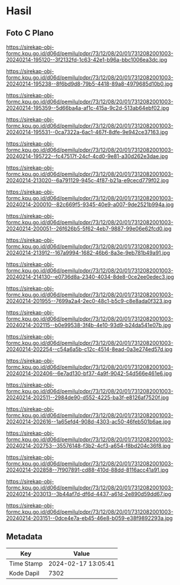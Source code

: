 # Hasil

## Foto C Plano

https://sirekap-obj-formc.kpu.go.id/d06d/pemilu/pdpr/73/12/08/20/01/7312082001003-20240214-195120--3f2132fd-1c63-42e1-b96a-bbc1006ea3dc.jpg

https://sirekap-obj-formc.kpu.go.id/d06d/pemilu/pdpr/73/12/08/20/01/7312082001003-20240214-195238--8f6bd9d8-79b5-4418-89a8-4979685d10b0.jpg

https://sirekap-obj-formc.kpu.go.id/d06d/pemilu/pdpr/73/12/08/20/01/7312082001003-20240214-195359--5d66ba4a-af1c-415a-9c2d-513ab64ebf02.jpg

https://sirekap-obj-formc.kpu.go.id/d06d/pemilu/pdpr/73/12/08/20/01/7312082001003-20240214-195531--0ca7322a-6ac1-467f-8dfe-9e942ce37163.jpg

https://sirekap-obj-formc.kpu.go.id/d06d/pemilu/pdpr/73/12/08/20/01/7312082001003-20240214-195722--fc47517f-24cf-4cd0-9e81-a30d262e3dae.jpg

https://sirekap-obj-formc.kpu.go.id/d06d/pemilu/pdpr/73/12/08/20/01/7312082001003-20240214-213020--6a791129-945c-4f87-b21a-e9cecd779f02.jpg

https://sirekap-obj-formc.kpu.go.id/d06d/pemilu/pdpr/73/12/08/20/01/7312082001003-20240214-200010--82c669f5-9345-40e9-a007-9de2521b994a.jpg

https://sirekap-obj-formc.kpu.go.id/d06d/pemilu/pdpr/73/12/08/20/01/7312082001003-20240214-200051--26f626b5-5f62-4eb7-9887-99e06e62fcd0.jpg

https://sirekap-obj-formc.kpu.go.id/d06d/pemilu/pdpr/73/12/08/20/01/7312082001003-20240214-213912--167a9994-1682-46b6-8a3e-9eb781b49a91.jpg

https://sirekap-obj-formc.kpu.go.id/d06d/pemilu/pdpr/73/12/08/20/01/7312082001003-20240214-214130--e0736d8a-2340-4034-8de8-0ce2ee0edec3.jpg

https://sirekap-obj-formc.kpu.go.id/d06d/pemilu/pdpr/73/12/08/20/01/7312082001003-20240214-201955--7699a2a4-2ec0-48c1-b5c9-c8e8ada0f323.jpg

https://sirekap-obj-formc.kpu.go.id/d06d/pemilu/pdpr/73/12/08/20/01/7312082001003-20240214-202115--b0e99538-3f4b-4e10-93d9-b24da541e07b.jpg

https://sirekap-obj-formc.kpu.go.id/d06d/pemilu/pdpr/73/12/08/20/01/7312082001003-20240214-202254--c54a6a5b-c12c-4514-8ead-0a3e274ed57d.jpg

https://sirekap-obj-formc.kpu.go.id/d06d/pemilu/pdpr/73/12/08/20/01/7312082001003-20240214-202406--6e7ad130-bf37-4a9f-9042-54d566e461e6.jpg

https://sirekap-obj-formc.kpu.go.id/d06d/pemilu/pdpr/73/12/08/20/01/7312082001003-20240214-202511--2984de90-d552-4225-ba3f-e8126af7520f.jpg

https://sirekap-obj-formc.kpu.go.id/d06d/pemilu/pdpr/73/12/08/20/01/7312082001003-20240214-202616--1a65efd4-908d-4303-ac50-46feb501b6ae.jpg

https://sirekap-obj-formc.kpu.go.id/d06d/pemilu/pdpr/73/12/08/20/01/7312082001003-20240214-202753--35576148-f3b2-4cf3-a654-f8bd204c36f8.jpg

https://sirekap-obj-formc.kpu.go.id/d06d/pemilu/pdpr/73/12/08/20/01/7312082001003-20240214-202858--7f907891-cd88-410d-88dd-8116acc41a91.jpg

https://sirekap-obj-formc.kpu.go.id/d06d/pemilu/pdpr/73/12/08/20/01/7312082001003-20240214-203013--3b44af7d-df6d-4437-a61d-2e890d59dd67.jpg

https://sirekap-obj-formc.kpu.go.id/d06d/pemilu/pdpr/73/12/08/20/01/7312082001003-20240214-203151--0dce4e7a-eb45-46e8-b059-e38f9892293a.jpg


## Metadata

| Key        | Value               |
| ---------- | ------------------- |
| Time Stamp | 2024-02-17 13:05:41 |
| Kode Dapil | 7302                |



